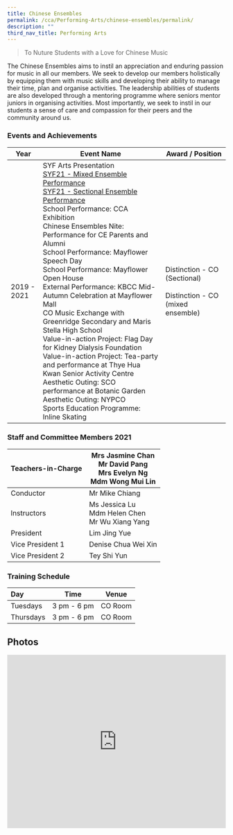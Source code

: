 ```yaml
---
title: Chinese Ensembles
permalink: /cca/Performing-Arts/chinese-ensembles/permalink/
description: ""
third_nav_title: Performing Arts
---
```



> To Nuture Students with a Love for Chinese Music

 

The Chinese Ensembles aims to instil an appreciation and enduring passion for music in all our members. We seek to develop our members holistically by equipping them with music skills and developing their ability to manage their time, plan and organise activities. The leadership abilities of students are also developed through a mentoring programme where seniors mentor juniors in organising activities. Most importantly, we seek to instil in our students a sense of care and compassion for their peers and the community around us.

### Events and Achievements

<table>
<thead>
  <tr>
    <th>Year</th>
    <th>Event Name</th>
    <th>Award / Position</th>
  </tr>
</thead>
<tbody>
  <tr>
    <td>2019 - 2021</td>
    <td>SYF Arts Presentation<br><a rel="noopener noreferrer" target="_blank" href="https://www.youtube.com/watch?v=WUGmDuuWarI">SYF21 - Mixed Ensemble Performance</a><br><a rel="noopener noreferrer" target="_blank" href="https://www.youtube.com/watch?v=CUk9FP7JPf0">SYF21 - Sectional Ensemble Performance</a><br>School Performance: CCA Exhibition<br>Chinese Ensembles Nite: Performance for CE Parents and Alumni<br>School Performance: Mayflower Speech Day<br>School Performance: Mayflower Open House<br>External Performance: KBCC Mid-Autumn Celebration at Mayflower Mall<br>CO Music Exchange with Greenridge Secondary and Maris Stella High School<br>Value-in-action Project: Flag Day for Kidney Dialysis Foundation<br>Value-in-action Project: Tea-party and performance at Thye Hua Kwan Senior Activity Centre<br>Aesthetic Outing: SCO performance at Botanic Garden<br>Aesthetic Outing: NYPCO<br>Sports Education Programme: Inline Skating</td>
    <td>Distinction - CO (Sectional)<br><br>Distinction - CO (mixed ensemble)</td>
  </tr>
</tbody>
</table>

### Staff and Committee Members 2021

| Teachers-in-Charge 	| Mrs Jasmine Chan<br>Mr David Pang<br>Mrs Evelyn Ng <br> Mdm Wong Mui Lin	|
|---	|---	|
| Conductor 	| Mr Mike Chiang 	|
| Instructors 	| Ms Jessica Lu<br>Mdm Helen Chen<br>Mr Wu Xiang Yang 	|
| President 	| Lim Jing Yue 	|
| Vice President 1 	| Denise Chua Wei Xin 	|
| Vice President 2 	| Tey Shi Yun 	|

### Training Schedule

| Day 	| Time 	| Venue 	|
|:---	|---	|---	|
| Tuesdays 	| 3 pm - 6 pm 	| CO Room 	|
| Thursdays 	| 3 pm - 6 pm 	| CO Room 	|

Photos
------

<iframe allowfullscreen="true" height="400" width="100%" frameborder="0" src="https://docs.google.com/presentation/d/e/2PACX-1vQIzJlll1fwp77WGLDpkEt_-f16SqR2a_82CEJUukQSQ9n5eo4GQxtyxEuOFbudxOSagAAcaRx39ubL/embed?start=false&amp;loop=false&amp;delayms=3000"></iframe>